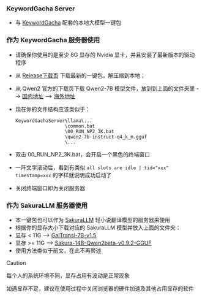 ### KeywordGacha Server
- 与 [KeywordGacha](https://github.com/neavo/KeywordGacha) 配套的本地大模型一键包

### 作为 KeywordGacha 服务器使用
- 请确保你使用的是至少 8G 显存的 Nvidia 显卡，并且安装了最新版本的驱动程序
- 从 [Release下载页](https://github.com/neavo/KeywordGachaServer/releases) 下载最新的一键包，解压缩到本地；
- 从 Qwen2 官方的下载页下载 Qwen2-7B 模型文件，放到到上面的文件夹里 --> [国内地址](https://modelscope.cn/models/qwen/Qwen2-7B-Instruct-GGUF/file/view/master?fileName=qwen2-7b-instruct-q4_k_m.gguf&status=2)    --> [海外地址](https://huggingface.co/Qwen/Qwen2-7B-Instruct-GGUF/blob/main/qwen2-7b-instruct-q4_k_m.gguf)
- 现在你的文件结构应该类似于：
  
  ```
  KeywordGachaServer\llama\...
                    \common.bat
                    \00_RUN_NP2_3K.bat
                    \qwen2-7b-instruct-q4_k_m.gguf
                    \...
  ```

- 双击 00_RUN_NP2_3K.bat，会开启一个黑色的终端窗口
- 一阵文字滚动后，看到有类似 `all slots are idle | tid="xxx" timestamp=xxx` 的字样就说明成功启动了
- 关闭终端窗口即为关闭服务器

### 作为 SakuraLLM 服务器使用
- 本一键包也可以作为 [SakuraLLM](https://github.com/SakuraLLM/SakuraLLM) 轻小说翻译模型的服务器来使用
- 根据你的显存大小下载对应的 SakuraLLM 模型并放入上面的文件夹：
- 显存 < 11G --> [GalTransl-7B-v1.5](https://huggingface.co/SakuraLLM/GalTransl-7B-v1.5/blob/main/GalTransl-7B-v1.5-IQ4_XS.gguf)
- 显存 >= 11G --> [Sakura-14B-Qwen2beta-v0.9.2-GGUF](https://huggingface.co/SakuraLLM/Sakura-14B-Qwen2beta-v0.9.2-GGUF/blob/main/sakura-14b-qwen2beta-v0.9.2-iq4xs.gguf)
- 使用方法类似于前文，在此不再赘述

> [!CAUTION]
> 
> 每个人的系统环境不同，显存占用有波动是正常现象
> 
> 如遇显存不足，建议在使用过程中关闭浏览器的硬件加速及其他占用显存的软件

